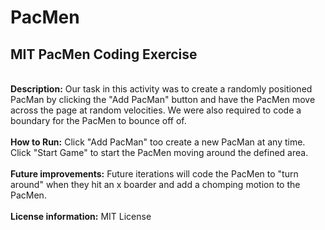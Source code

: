 # PacMen
## MIT PacMen Coding Exercise
<br>
<b>Description:</b> Our task in this activity was to create a randomly positioned PacMan by clicking the "Add PacMan" button and have the PacMen move across the page at random velocities. We were also required to code a boundary for the PacMen to bounce off of.<br>
<br>
<b>How to Run:</b> Click "Add PacMan" too create a new PacMan at any time. Click "Start Game" to start the PacMen moving around the defined area.<br>
<br>
<b>Future improvements:</b> Future iterations will code the PacMen to "turn around" when they hit an x boarder and add a chomping motion to the PacMen.<br>
<br>
<b>License information:</b> MIT License
